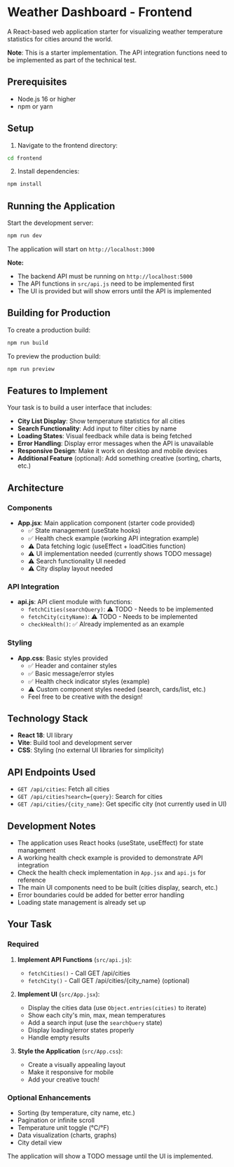 # Weather Dashboard - Frontend

A React-based web application starter for visualizing weather temperature statistics for cities around the world.

**Note**: This is a starter implementation. The API integration functions need to be implemented as part of the technical test.

## Prerequisites

- Node.js 16 or higher
- npm or yarn

## Setup

1. Navigate to the frontend directory:
```bash
cd frontend
```

2. Install dependencies:
```bash
npm install
```

## Running the Application

Start the development server:
```bash
npm run dev
```

The application will start on `http://localhost:3000`

**Note:** 
- The backend API must be running on `http://localhost:5000`
- The API functions in `src/api.js` need to be implemented first
- The UI is provided but will show errors until the API is implemented

## Building for Production

To create a production build:
```bash
npm run build
```

To preview the production build:
```bash
npm run preview
```

## Features to Implement

Your task is to build a user interface that includes:

- **City List Display**: Show temperature statistics for all cities
- **Search Functionality**: Add input to filter cities by name
- **Loading States**: Visual feedback while data is being fetched
- **Error Handling**: Display error messages when the API is unavailable
- **Responsive Design**: Make it work on desktop and mobile devices
- **Additional Feature** (optional): Add something creative (sorting, charts, etc.)

## Architecture

### Components

- **App.jsx**: Main application component (starter code provided)
  - ✅ State management (useState hooks)
  - ✅ Health check example (working API integration example)
  - ⚠️ Data fetching logic (useEffect + loadCities function)
  - ⚠️ UI implementation needed (currently shows TODO message)
  - ⚠️ Search functionality UI needed
  - ⚠️ City display layout needed

### API Integration

- **api.js**: API client module with functions:
  - `fetchCities(searchQuery)`: ⚠️ TODO - Needs to be implemented
  - `fetchCity(cityName)`: ⚠️ TODO - Needs to be implemented
  - `checkHealth()`: ✅ Already implemented as an example

### Styling

- **App.css**: Basic styles provided
  - ✅ Header and container styles
  - ✅ Basic message/error styles
  - ✅ Health check indicator styles (example)
  - ⚠️ Custom component styles needed (search, cards/list, etc.)
  - Feel free to be creative with the design!

## Technology Stack

- **React 18**: UI library
- **Vite**: Build tool and development server
- **CSS**: Styling (no external UI libraries for simplicity)

## API Endpoints Used

- `GET /api/cities`: Fetch all cities
- `GET /api/cities?search={query}`: Search for cities
- `GET /api/cities/{city_name}`: Get specific city (not currently used in UI)

## Development Notes

- The application uses React hooks (useState, useEffect) for state management
- A working health check example is provided to demonstrate API integration
- Check the health check implementation in `App.jsx` and `api.js` for reference
- The main UI components need to be built (cities display, search, etc.)
- Error boundaries could be added for better error handling
- Loading state management is already set up

## Your Task

### Required
1. **Implement API Functions** (`src/api.js`):
   - `fetchCities()` - Call GET /api/cities
   - `fetchCity()` - Call GET /api/cities/{city_name} (optional)

2. **Implement UI** (`src/App.jsx`):
   - Display the cities data (use `Object.entries(cities)` to iterate)
   - Show each city's min, max, mean temperatures
   - Add a search input (use the `searchQuery` state)
   - Display loading/error states properly
   - Handle empty results

3. **Style the Application** (`src/App.css`):
   - Create a visually appealing layout
   - Make it responsive for mobile
   - Add your creative touch!

### Optional Enhancements
- Sorting (by temperature, city name, etc.)
- Pagination or infinite scroll
- Temperature unit toggle (°C/°F)
- Data visualization (charts, graphs)
- City detail view

The application will show a TODO message until the UI is implemented.


